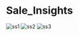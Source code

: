 # Sale_Insights
![ss1](https://github.com/Swastik-2k/Sale_Insights/assets/79494966/dcec15ab-064e-4d4c-baa5-45cf03ec17c9)
![ss2](https://github.com/Swastik-2k/Sale_Insights/assets/79494966/9ca85911-1b34-4fea-854d-0b24190545e6)
![ss3](https://github.com/Swastik-2k/Sale_Insights/assets/79494966/850def54-76c2-4bbc-a83e-ceda74063687)
